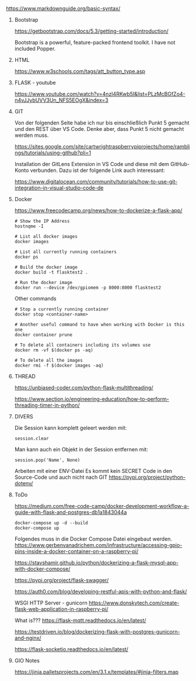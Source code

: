https://www.markdownguide.org/basic-syntax/


1. Bootstrap

    https://getbootstrap.com/docs/5.3/getting-started/introduction/
    
    Bootstrap is a powerful, feature-packed frontend toolkit.
    I have not included Popper.

2. HTML

    https://www.w3schools.com/tags/att_button_type.asp


3. FLASK - youtube

    https://www.youtube.com/watch?v=4nzI4RKwb5I&list=PLzMcBGfZo4-n4vJJybUVV3Un_NFS5EOgX&index=3


3. GIT

    Von der folgenden Seite habe ich nur bis einschließlich Punkt 5 gemacht und den REST über VS Code.
    Denke aber, dass Punkt 5 nicht gemacht werden muss.

    https://sites.google.com/site/cartwrightraspberrypiprojects/home/ramblings/tutorials/using-github?pli=1


    Installation der GitLens Extension in VS Code und diese mit dem GitHub-Konto verbunden.
    Dazu ist der folgende Link auch interessant:

    https://www.digitalocean.com/community/tutorials/how-to-use-git-integration-in-visual-studio-code-de


5. Docker

    https://www.freecodecamp.org/news/how-to-dockerize-a-flask-app/

    ```console
    # Show the IP Address
    hostnqme -I

    # List all docker images
    docker images

    # List all currently running containers
    docker ps

    # Build the docker image
    docker build -t flasktest2 .

    # Run the docker image
    docker run --device /dev/gpiomem -p 8000:8000 flasktest2
    ```

    Other commands

    ```console
    # Stop a currently running container
    docker stop <container-name>

    # Another useful command to have when working with Docker is this one
    docker container prune

    # To delete all containers including its volumes use
    docker rm -vf $(docker ps -aq)

    # To delete all the images
    docker rmi -f $(docker images -aq)
    ```


6. THREAD

    https://unbiased-coder.com/python-flask-multithreading/

    https://www.section.io/engineering-education/how-to-perform-threading-timer-in-python/


7. DIVERS

    Die Session kann komplett geleert werden mit:
    ```
    session.clear
    ```

    Man kann auch ein Objekt in der Session entfernen mit:
    ```
    session.pop('Name', None)
    ```

    Arbeiten mit einer ENV-Datei
    Es kommt kein SECRET Code in den Source-Code und auch nicht nach GIT
    https://pypi.org/project/python-dotenv/


8. ToDo

    https://medium.com/free-code-camp/docker-development-workflow-a-guide-with-flask-and-postgres-db1a1843044a
    ```
    docker-compose up -d --build
    docker-compose up
    ```

    Folgendes muss in die Docker Compose Datei eingebaut werden.
    https://www.gerbenvanadrichem.com/infrastructure/accessing-gpio-pins-inside-a-docker-container-on-a-raspberry-pi/

    https://stavshamir.github.io/python/dockerizing-a-flask-mysql-app-with-docker-compose/

    https://pypi.org/project/flask-swagger/

    https://auth0.com/blog/developing-restful-apis-with-python-and-flask/

    WSGI HTTP Server - gunicorn
    https://www.donskytech.com/create-flask-web-application-in-raspberry-pi/

    What is???
    https://flask-mqtt.readthedocs.io/en/latest/


    https://testdriven.io/blog/dockerizing-flask-with-postgres-gunicorn-and-nginx/

    https://flask-socketio.readthedocs.io/en/latest/

    
9. GIO Notes

    https://jinja.palletsprojects.com/en/3.1.x/templates/#jinja-filters.map


